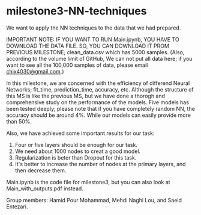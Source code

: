 # milestone3-NN-techniques
We want to apply the NN techniques to the data that we had prepared.

IMPORTANT NOTE: IF YOU WANT TO RUN Main.ipynb, YOU HAVE TO DOWNLOAD THE DATA FILE. SO, YOU CAN DOWNLOAD IT PROM PREVIOUS MILESTONE; clean_data.csv which has 5000 samples.
(Also, according to the volume limit of GitHub, We can not put all data here; if you want to see all the 100,000 samples of data, please email chix4030@gmail.com.)

In this milestone, we are concerned with the efficiency of differend Neural Networks; fit_time, prediction_time, accuracy, etc. Although the structure of this MS is like the previous MS, but we have done a thorogh and comprehensive study on the performance of the models. Five models has been tested deeply; please note that if you have completely random NN, the accuracy should be around 4%. While our models can easily provide more than 50%.

Also, we have achieved some important results for our task:
1. Four or five layers should be enough for our task.
2. We need about 1000 nodes to creat a good model.
3. Regularization is beter than Dropout for this task.
4. It's better to increase the number of nodes at the primary layers, and then decrease them.

Main.ipynb is the code file for milestone3, but you can also look at Main_with_outputs.pdf instead.

Group members: Hamid Pour Mohammad, Mehdi Naghi Lou, and Saeid Entezari.
